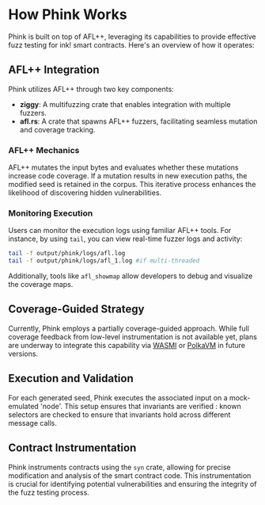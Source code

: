 # How Phink Works

Phink is built on top of AFL++, leveraging its capabilities to provide effective fuzz testing for ink! smart contracts.
Here's an overview of how it operates:

## AFL++ Integration

Phink utilizes AFL++ through two key components:

- **ziggy**: A multifuzzing crate that enables integration with multiple fuzzers.
- **afl.rs**: A crate that spawns AFL++ fuzzers, facilitating seamless mutation and coverage tracking.

### AFL++ Mechanics

AFL++ mutates the input bytes and evaluates whether these mutations increase code coverage. If a mutation results in new
execution paths, the modified seed is retained in the corpus. This iterative process enhances the likelihood of
discovering hidden vulnerabilities.

### Monitoring Execution

Users can monitor the execution logs using familiar AFL++ tools. For instance, by using `tail`, you can view real-time
fuzzer logs and activity:

```bash
tail -f output/phink/logs/afl.log
tail -f output/phink/logs/afl_1.log #if multi-threaded
```

Additionally, tools like `afl_showmap` allow developers to debug and visualize the coverage maps.

## Coverage-Guided Strategy

Currently, Phink employs a partially coverage-guided approach. While full coverage feedback from low-level
instrumentation is not available yet, plans are underway to integrate this capability
via [WASMI](https://github.com/wasmi-labs/wasmi) or [PolkaVM](https://github.com/koute/polkavm) in future
versions.

## Execution and Validation

For each generated seed, Phink executes the associated input on a mock-emulated 'node'.
This setup ensures that invariants are verified : known selectors are checked to ensure that
invariants hold across different message calls.

## Contract Instrumentation

Phink instruments contracts using the `syn` crate, allowing for precise modification and analysis of the smart contract
code. This instrumentation is crucial for identifying potential vulnerabilities and ensuring the integrity of the fuzz
testing process.